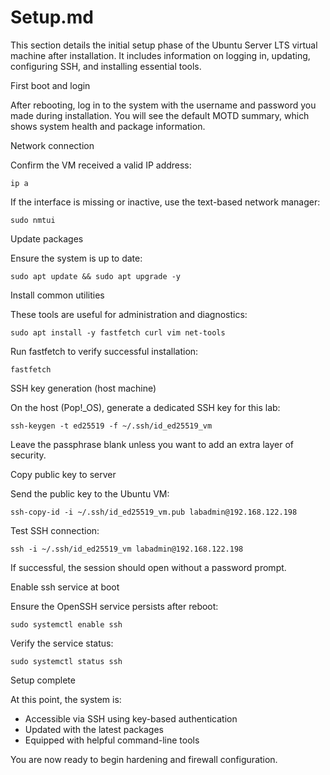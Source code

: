 # Setup.md

This section details the initial setup phase of the Ubuntu Server LTS virtual machine after installation. It includes information on logging in, updating, configuring SSH, and installing essential tools.

First boot and login

After rebooting, log in to the system with the username and password you made during installation. You will see the default MOTD summary, which shows system health and package information.

Network connection

Confirm the VM received a valid IP address:

```
ip a
```

If the interface is missing or inactive, use the text-based network manager:

```
sudo nmtui
```

Update packages

Ensure the system is up to date:

```
sudo apt update && sudo apt upgrade -y
```

Install common utilities

These tools are useful for administration and diagnostics:

```
sudo apt install -y fastfetch curl vim net-tools
```

Run fastfetch to verify successful installation:

```
fastfetch
```

SSH key generation (host machine)

On the host (Pop!_OS), generate a dedicated SSH key for this lab:

```
ssh-keygen -t ed25519 -f ~/.ssh/id_ed25519_vm
```

Leave the passphrase blank unless you want to add an extra layer of security.

Copy public key to server

Send the public key to the Ubuntu VM:

```
ssh-copy-id -i ~/.ssh/id_ed25519_vm.pub labadmin@192.168.122.198
```

Test SSH connection:

```
ssh -i ~/.ssh/id_ed25519_vm labadmin@192.168.122.198
```

If successful, the session should open without a password prompt.

Enable ssh service at boot

Ensure the OpenSSH service persists after reboot:

```
sudo systemctl enable ssh
```

Verify the service status:

```
sudo systemctl status ssh
```

Setup complete

At this point, the system is:

- Accessible via SSH using key-based authentication
- Updated with the latest packages
- Equipped with helpful command-line tools

You are now ready to begin hardening and firewall configuration.

